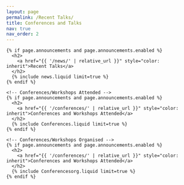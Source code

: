 ```yaml
---
layout: page
permalink: /Recent Talks/
title: Conferences and Talks
nav: true
nav_order: 2
---
```


<!-- Recent Talks -->
    {% if page.announcements and page.announcements.enabled %}
      <h2>
        <a href="{{ '/news/' | relative_url }}" style="color: inherit">Recent Talks</a>
      </h2>
      {% include news.liquid limit=true %}
    {% endif %}

    <!-- Conferences/Workshops Attended -->
    {% if page.announcements and page.announcements.enabled %}
      <h2>
        <a href="{{ '/conferences/' | relative_url }}" style="color: inherit">Conferences and Workshops Attended</a>
      </h2>
      {% include Conferences.liquid limit=true %}
    {% endif %}

    <!-- Conferences/Workshops Organised -->
    {% if page.announcements and page.announcements.enabled %}
      <h2>
        <a href="{{ '/conferences/' | relative_url }}" style="color: inherit">Conferences and Workshops Attended</a>
      </h2>
      {% include Conferencesorg.liquid limit=true %}
    {% endif %}







